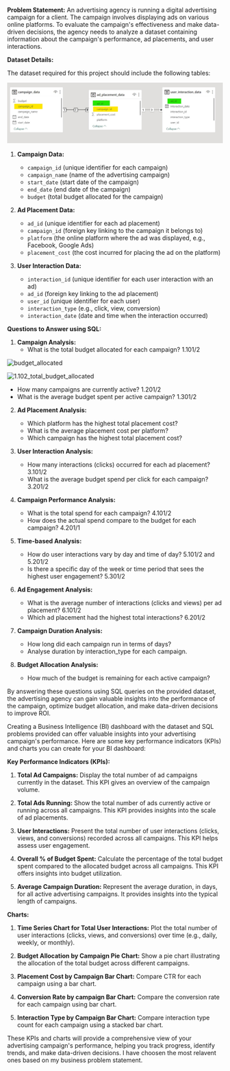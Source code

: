 **Problem Statement:**
An advertising agency is running a digital advertising campaign for a client. The campaign involves displaying ads on various online platforms. To evaluate the campaign's effectiveness and make data-driven decisions, the agency needs to analyze a dataset containing information about the campaign's performance, ad placements, and user interactions.

**Dataset Details:**

The dataset required for this project should include the following tables:

![database_schema](Schema_Model_view.jpeg)

1. **Campaign Data:**
   - `campaign_id` (unique identifier for each campaign)
   - `campaign_name` (name of the advertising campaign)
   - `start_date` (start date of the campaign)
   - `end_date` (end date of the campaign)
   - `budget` (total budget allocated for the campaign)

2. **Ad Placement Data:**
   - `ad_id` (unique identifier for each ad placement)
   - `campaign_id` (foreign key linking to the campaign it belongs to)
   - `platform` (the online platform where the ad was displayed, e.g., Facebook, Google Ads)
   - `placement_cost` (the cost incurred for placing the ad on the platform)

3. **User Interaction Data:**
   - `interaction_id` (unique identifier for each user interaction with an ad)
   - `ad_id` (foreign key linking to the ad placement)
   - `user_id` (unique identifier for each user)
   - `interaction_type` (e.g., click, view, conversion)
   - `interaction_date` (date and time when the interaction occurred)

**Questions to Answer using SQL:**

1. **Campaign Analysis:**
   - What is the total budget allocated for each campaign? 1.101/2

![budget_allocated](/images/1.101_total_Budget_allocated.png)

![1.102_total_budget_allocated](/images/1.102_total_budget_allocated.png)

   - How many campaigns are currently active? 1.201/2
   - What is the average budget spent per active campaign? 1.301/2
   
2. **Ad Placement Analysis:**
   - Which platform has the highest total placement cost?
   - What is the average placement cost per platform?
   - Which campaign has the highest total placement cost?

3. **User Interaction Analysis:**
   - How many interactions (clicks) occurred for each ad placement? 3.101/2
   - What is the average budget spend per click for each campaign? 3.201/2

4. **Campaign Performance Analysis:**
   - What is the total spend for each campaign? 4.101/2
   - How does the actual spend compare to the budget for each campaign? 4.201/1

5. **Time-based Analysis:**
   - How do user interactions vary by day and time of day?  5.101/2 and 5.201/2
   - Is there a specific day of the week or time period that sees the highest user engagement? 5.301/2
   
6. **Ad Engagement Analysis:**
   - What is the average number of interactions (clicks and views) per ad placement? 6.101/2
   - Which ad placement had the highest total interactions? 6.201/2

7. **Campaign Duration Analysis:**
   - How long did each campaign run in terms of days?
   - Analyse duration by interaction_type for each campaign.

8. **Budget Allocation Analysis:**
   - How much of the budget is remaining for each active campaign?

   

By answering these questions using SQL queries on the provided dataset, the advertising agency can gain valuable insights into the performance of the campaign, optimize budget allocation, and make data-driven decisions to improve ROI.


Creating a Business Intelligence (BI) dashboard with the dataset and SQL problems provided can offer valuable insights into your advertising campaign's performance. Here are some key performance indicators (KPIs) and charts you can create for your BI dashboard:

**Key Performance Indicators (KPIs):**

1. **Total Ad Campaigns:** Display the total number of ad campaigns currently in the dataset. This KPI gives an overview of the campaign volume.

2. **Total Ads Running:** Show the total number of ads currently active or running across all campaigns. This KPI provides insights into the scale of ad placements.

3. **User Interactions:** Present the total number of user interactions (clicks, views, and conversions) recorded across all campaigns. This KPI helps assess user engagement.

4. **Overall % of Budget Spent:** Calculate the percentage of the total budget spent compared to the allocated budget across all campaigns. This KPI offers insights into budget utilization.

5. **Average Campaign Duration:** Represent the average duration, in days, for all active advertising campaigns. It provides insights into the typical length of campaigns.


**Charts:**

1. **Time Series Chart for Total User Interactions:** Plot the total number of user interactions (clicks, views, and conversions) over time (e.g., daily, weekly, or monthly).

2. **Budget Allocation by Campaign Pie Chart:** Show a pie chart illustrating the allocation of the total budget across different campaigns.

3. **Placement Cost by Campaign Bar Chart:** Compare CTR for each campaign using a bar chart.

4. **Conversion Rate by campaign Bar Chart:** Compare the conversion rate for each campaign using bar chart.

5. **Interaction Type by Campaign Bar Chart:** Compare interaction type count for each campaign using a stacked bar chart.


These KPIs and charts will provide a comprehensive view of your advertising campaign's performance, helping you track progress, identify trends, and make data-driven decisions. I have choosen the most relavent ones based on my business problem statement.

